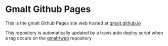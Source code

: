 # Gmalt Github Pages

This is the gmalt Github Pages site web hosted at [gmalt.github.io](https://gmalt.github.io)

This repository is automatically updated by a travis auto deploy script when a tag occurs on the [gmalt/web](https://github.com/gmalt/web) repository
